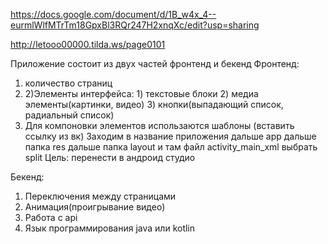 https://docs.google.com/document/d/1B_w4x_4--eurmlWlfMTrTm18GpxBl3RQr247H2xnqXc/edit?usp=sharing



http://letooo00000.tilda.ws/page0101




Приложение состоит из двух частей фронтенд и бекенд 
Фронтенд:
1) количество страниц
2) 2)Элементы интерфейса: 1) текстовые блоки 2) медиа элементы(картинки, видео) 3) кнопки(выпадающий список, радиальный список)
3) Для компоновки элементов использаются шаблоны (вставить ссылку из вк) Заходим в название приложения дальше app дальше папка res дальше папка layout и там файл activity_main_xml выбрать split
Цель: перенести в андроид студио

Бекенд:
1) Переключения между страницами
2) Анимация(проигрывание видео)
3) Работа с api
4) Язык программирования java или kotlin
